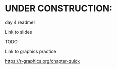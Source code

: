# UNDER CONSTRUCTION:


day 4 readme!

Link to slides

TODO

Link to graphics practice

https://r-graphics.org/chapter-quick
